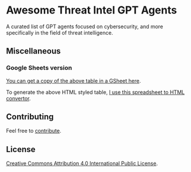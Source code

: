 # Awesome Threat Intel GPT Agents

A curated list of GPT agents focused on cybersecurity, and more specifically in the field of threat intelligence.





## Miscellaneous

### Google Sheets version

[You can get a copy of the above table in a GSheet here](https://docs.google.com/spreadsheets/d/182aggPDzj9pzaU5EzBBXJ3Dd3mbKfkTgC4M-5OygSic/edit?usp=drive_link).

To generate the above HTML styled table, [I use this spreadsheet to HTML convertor](https://tableconvert.com/excel-to-html).

## Contributing

Feel free to [contribute](CONTRIBUTING.md).

## License

[Creative Commons Attribution 4.0 International Public License](LICENSE).
